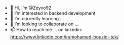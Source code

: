 - 👋 Hi, I’m @Zeyvo92
- 👀 I’m interested in backend development
- 🌱 I’m currently learning ...
- 💞️ I’m looking to collaborate on ...
- 📫 How to reach me ... on linkedin: https://www.linkedin.com/in/mohamed-bouzidi-tek/

<!---
Zeyvo92/Zeyvo92 is a ✨ special ✨ repository because its `README.md` (this file) appears on your GitHub profile.
You can click the Preview link to take a look at your changes.
--->
